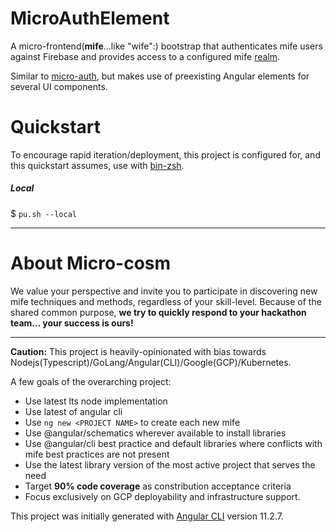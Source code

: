 # MicroAuthElement

A micro-frontend(**mife**...like "wife":) bootstrap that authenticates mife users against Firebase and provides access to a configured mife [realm](https://github.com/Micro-cosm/micro-realm).

Similar to [micro-auth](https://github.com/Micro-cosm/micro-auth), but makes use of preexisting Angular elements for several UI components.

# Quickstart
To encourage rapid iteration/deployment, this project is configured for, and this quickstart assumes, use with [bin-zsh](https://github.com/wejafoo/bin-zsh).

##### Local

  $  `pu.sh --local`

----
# About Micro-cosm
We value your perspective and invite you to participate in discovering new mife techniques and methods, regardless of your skill-level. Because of the shared common purpose,
**we try to quickly respond to your hackathon team... your success is ours!**

----
**Caution:**  This project is heavily-opinionated with bias towards Nodejs(Typescript)/GoLang/Angular(CLI)/Google(GCP)/Kubernetes.

A few goals of the overarching project:

- Use latest lts node implementation
- Use latest of angular cli
- Use `ng new <PROJECT NAME>` to create each new mife
- Use @angular/schematics wherever available to install libraries
- Use @angular/cli best practice and default libraries where conflicts with mife best practices are not present
- Use the latest library version of the most active project that serves the need
- Target **90% code coverage** as constribution acceptance criteria
- Focus exclusively on GCP deployability and infrastructure support.

This project was initially generated with [Angular CLI](https://github.com/angular/angular-cli) version 11.2.7.

